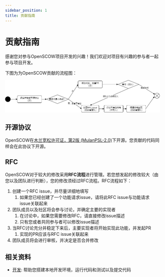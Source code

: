 ```yaml
---
sidebar_position: 1
title: 贡献指南
---
```


# 贡献指南

感谢您对参与OpenSCOW项目开发的兴趣！我们欢迎对项目有兴趣的参与者一起参与项目开发。

下图为为OpenSCOW贡献的流程图：

![贡献流程](process.png)

## 开源协议

OpenSCOW在[木兰宽松许可证，第2版 (MulanPSL-2.0)](https://www.google.com/url?sa=t&rct=j&q=&esrc=s&source=web&cd=&ved=2ahUKEwir0N_4hPuIAxUinK8BHT7XBfIQFnoECBQQAQ&url=https%3A%2F%2Fspdx.org%2Flicenses%2FMulanPSL-2.0.html&usg=AOvVaw2pyvwh8sqZpV0XmHiRXQje&opi=89978449)下开源。您贡献的代码同样会在此协议下开源。

## RFC

OpenSCOW对于较大的修改采用**RFC流程**进行管理。若您想发起的修改较大（由您以及团队进行判断），您的修改须经过RFC流程。RFC流程如下：

1. 创建一个RFC issue，并尽量详细地填写
   1. 如果您已经创建了一个功能请求issue，请将此RFC issue与功能请求issue关联起来
2. 团队成员以及社区将会参与讨论，并确定主要的实现者
   1. 在讨论中，如果您需要修改RFC，请直接修改issue描述
   2. 只有您或者共同参与者可以修改issue描述
3. 当RFC讨论充分并稳定下来后，主要实现者将开始实现此功能，并发起PR
   1. 实现的PR应该与RFC issue关联起来
4. 团队成员将会进行审核，并决定是否合并修改

## 相关资料

- [开发](./dev.md): 帮助您搭建本地开发环境，运行代码和测试以及提交代码
